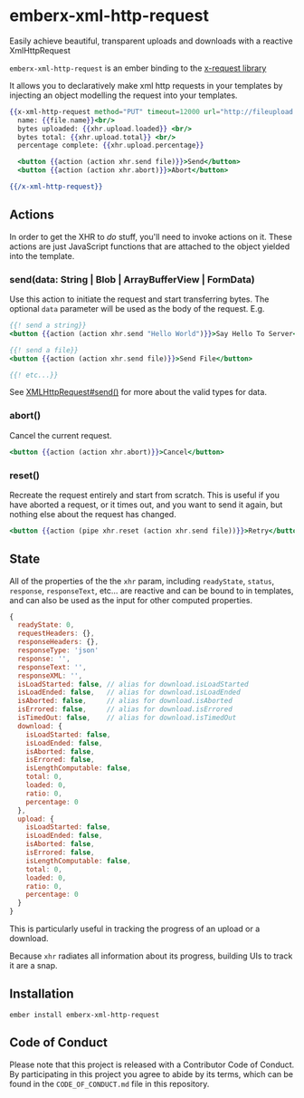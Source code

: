 # emberx-xml-http-request

Easily achieve beautiful, transparent uploads and downloads with a reactive XmlHttpRequest

`emberx-xml-http-request` is an ember binding to the [x-request library][1]

It allows you to declaratively make xml http requests in your
templates by injecting an object modelling the request into your templates.

```handlebars
{{x-xml-http-request method="PUT" timeout=12000 url="http://fileupload.com" as |xhr|}}
  name: {{file.name}}<br/>
  bytes uploaded: {{xhr.upload.loaded}} <br/>
  bytes total: {{xhr.upload.total}} <br/>
  percentage complete: {{xhr.upload.percentage}}

  <button {{action (action xhr.send file)}}>Send</button>
  <button {{action (action xhr.abort)}}>Abort</button>

{{/x-xml-http-request}}
```

## Actions

In order to get the XHR to _do_ stuff, you'll need to invoke actions
on it. These actions are just JavaScript functions that are attached
to the object yielded into the template.

### send(data: String | Blob | ArrayBufferView | FormData)

Use this action to initiate the request and start transferring
bytes. The optional `data` parameter will be used as the body of the
request.  E.g.

``` handlebars
{{! send a string}}
<button {{action (action xhr.send "Hello World")}}>Say Hello To Server</button>

{{! send a file}}
<button {{action (action xhr.send file)}}>Send File</button>

{{! etc...}}
```
See [XMLHttpRequest#send()][2] for more about the valid types for data.


### abort()

Cancel the current request.

``` handlebars
<button {{action (action xhr.abort)}}>Cancel</button>
```


### reset()

Recreate the request entirely and start from scratch. This is useful
if you have aborted a request, or it times out, and you want to send
it again, but nothing else about the request has changed.

``` handlebars
<button {{action (pipe xhr.reset (action xhr.send file))}}>Retry</button>
```

## State

All of the properties of the the `xhr` param, including `readyState`,
`status`, `response`, `responseText`, etc... are reactive
and can be bound to in templates, and can also be used as the input
for other computed properties.

``` javascript
{
  readyState: 0,
  requestHeaders: {},
  responseHeaders: {},
  responseType: 'json'
  response: '',
  responseText: '',
  responseXML: '',
  isLoadStarted: false, // alias for download.isLoadStarted
  isLoadEnded: false,   // alias for download.isLoadEnded
  isAborted: false,     // alias for download.isAborted
  isErrored: false,     // alias for download.isErrored
  isTimedOut: false,    // alias for download.isTimedOut
  download: {
    isLoadStarted: false,
    isLoadEnded: false,
    isAborted: false,
    isErrored: false,
    isLengthComputable: false,
    total: 0,
    loaded: 0,
    ratio: 0,
    percentage: 0
  },
  upload: {
    isLoadStarted: false,
    isLoadEnded: false,
    isAborted: false,
    isErrored: false,
    isLengthComputable: false,
    total: 0,
    loaded: 0,
    ratio: 0,
    percentage: 0
  }
}
```

This is particularly useful in tracking the progress of an upload or a
download.

Because `xhr` radiates all information about its progress, building
UIs to track it are a snap.

## Installation

```
ember install emberx-xml-http-request
```

[1]: https://github.com/cowboyd/x-request.js
[2]: https://developer.mozilla.org/en-US/docs/Web/API/XMLHttpRequest#send()

## Code of Conduct
Please note that this project is released with a Contributor Code of
Conduct. By participating in this project you agree to abide by its
terms, which can be found in the `CODE_OF_CONDUCT.md` file in this
repository.
